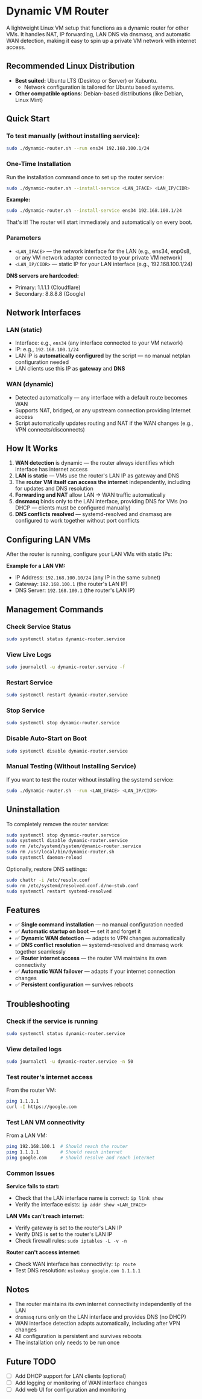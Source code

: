 # Dynamic VM Router
A lightweight Linux VM setup that functions as a dynamic router for other VMs.
It handles NAT, IP forwarding, LAN DNS via dnsmasq, and automatic WAN detection, making it easy to spin up a private VM network with internet access.

## Recommended Linux Distribution
- **Best suited:** Ubuntu LTS (Desktop or Server) or Xubuntu.
  - Network configuration is tailored for Ubuntu based systems.
- **Other compatible options**: Debian-based distributions (like Debian, Linux Mint)

## Quick Start

### To test manually (without installing service):
```bash
sudo ./dynamic-router.sh --run ens34 192.168.100.1/24
```

### One-Time Installation
Run the installation command once to set up the router service:

```bash
sudo ./dynamic-router.sh --install-service <LAN_IFACE> <LAN_IP/CIDR>
```

**Example:**
```bash
sudo ./dynamic-router.sh --install-service ens34 192.168.100.1/24
```

That's it! The router will start immediately and automatically on every boot.

### Parameters
- `<LAN_IFACE>` — the network interface for the LAN (e.g., ens34, enp0s8, or any VM network adapter connected to your private VM network)
- `<LAN_IP/CIDR>` — static IP for your LAN interface (e.g., 192.168.100.1/24)

**DNS servers are hardcoded:**
- Primary: 1.1.1.1 (Cloudflare)
- Secondary: 8.8.8.8 (Google)

## Network Interfaces

### LAN (static)
- Interface: e.g., `ens34` (any interface connected to your VM network)
- IP: e.g., `192.168.100.1/24`
- LAN IP is **automatically configured** by the script — no manual netplan configuration needed
- LAN clients use this IP as **gateway** and **DNS**

### WAN (dynamic)
- Detected automatically — any interface with a default route becomes WAN
- Supports NAT, bridged, or any upstream connection providing Internet access
- Script automatically updates routing and NAT if the WAN changes (e.g., VPN connects/disconnects)

## How It Works

1. **WAN detection** is dynamic — the router always identifies which interface has internet access
2. **LAN is static** — VMs use the router's LAN IP as gateway and DNS
3. The **router VM itself can access the internet** independently, including for updates and DNS resolution
4. **Forwarding and NAT** allow LAN → WAN traffic automatically
5. **dnsmasq** binds only to the LAN interface, providing DNS for VMs (no DHCP — clients must be configured manually)
6. **DNS conflicts resolved** — systemd-resolved and dnsmasq are configured to work together without port conflicts

## Configuring LAN VMs

After the router is running, configure your LAN VMs with static IPs:

**Example for a LAN VM:**
- IP Address: `192.168.100.10/24` (any IP in the same subnet)
- Gateway: `192.168.100.1` (the router's LAN IP)
- DNS Server: `192.168.100.1` (the router's LAN IP)

## Management Commands

### Check Service Status
```bash
sudo systemctl status dynamic-router.service
```

### View Live Logs
```bash
sudo journalctl -u dynamic-router.service -f
```

### Restart Service
```bash
sudo systemctl restart dynamic-router.service
```

### Stop Service
```bash
sudo systemctl stop dynamic-router.service
```

### Disable Auto-Start on Boot
```bash
sudo systemctl disable dynamic-router.service
```

### Manual Testing (Without Installing Service)
If you want to test the router without installing the systemd service:
```bash
sudo ./dynamic-router.sh --run <LAN_IFACE> <LAN_IP/CIDR>
```

## Uninstallation

To completely remove the router service:

```bash
sudo systemctl stop dynamic-router.service
sudo systemctl disable dynamic-router.service
sudo rm /etc/systemd/system/dynamic-router.service
sudo rm /usr/local/bin/dynamic-router.sh
sudo systemctl daemon-reload
```

Optionally, restore DNS settings:
```bash
sudo chattr -i /etc/resolv.conf
sudo rm /etc/systemd/resolved.conf.d/no-stub.conf
sudo systemctl restart systemd-resolved
```

## Features

- ✅ **Single command installation** — no manual configuration needed
- ✅ **Automatic startup on boot** — set it and forget it
- ✅ **Dynamic WAN detection** — adapts to VPN changes automatically
- ✅ **DNS conflict resolution** — systemd-resolved and dnsmasq work together seamlessly
- ✅ **Router internet access** — the router VM maintains its own connectivity
- ✅ **Automatic WAN failover** — adapts if your internet connection changes
- ✅ **Persistent configuration** — survives reboots

## Troubleshooting

### Check if the service is running
```bash
sudo systemctl status dynamic-router.service
```

### View detailed logs
```bash
sudo journalctl -u dynamic-router.service -n 50
```

### Test router's internet access
From the router VM:
```bash
ping 1.1.1.1
curl -I https://google.com
```

### Test LAN VM connectivity
From a LAN VM:
```bash
ping 192.168.100.1  # Should reach the router
ping 1.1.1.1        # Should reach internet
ping google.com     # Should resolve and reach internet
```

### Common Issues

**Service fails to start:**
- Check that the LAN interface name is correct: `ip link show`
- Verify the interface exists: `ip addr show <LAN_IFACE>`

**LAN VMs can't reach internet:**
- Verify gateway is set to the router's LAN IP
- Verify DNS is set to the router's LAN IP
- Check firewall rules: `sudo iptables -L -v -n`

**Router can't access internet:**
- Check WAN interface has connectivity: `ip route`
- Test DNS resolution: `nslookup google.com 1.1.1.1`

## Notes

- The router maintains its own internet connectivity independently of the LAN
- `dnsmasq` runs only on the LAN interface and provides DNS (no DHCP)
- WAN interface detection adapts automatically, including after VPN changes
- All configuration is persistent and survives reboots
- The installation only needs to be run once

## Future TODO
- [ ] Add DHCP support for LAN clients (optional)
- [ ] Add logging or monitoring of WAN interface changes
- [ ] Add web UI for configuration and monitoring

